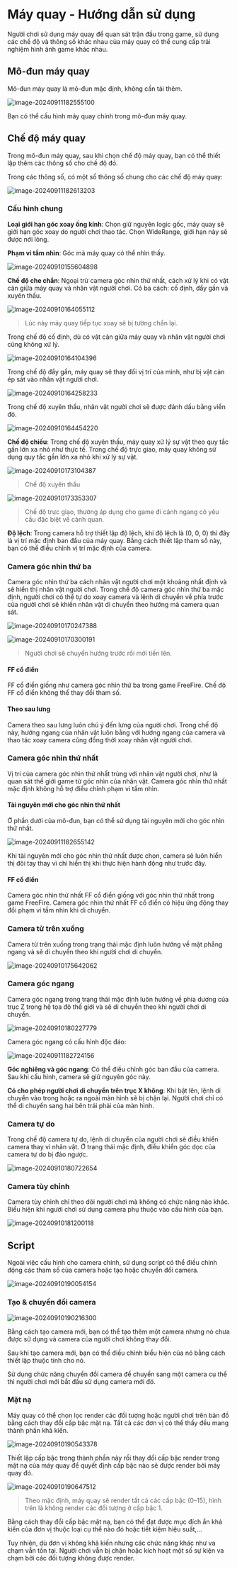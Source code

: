 # Máy quay - Hướng dẫn sử dụng

Người chơi sử dụng máy quay để quan sát trận đấu trong game, sử dụng các chế độ và thông số khác nhau của máy quay có thể cung cấp trải nghiệm hình ảnh game khác nhau.

## Mô-đun máy quay

Mô-đun máy quay là mô-đun mặc định, không cần tải thêm.

![image-20240911182555100](./img/image-20240911182555100.png)

Bạn có thể cấu hình máy quay chính trong mô-đun máy quay.

## **Chế độ máy quay**

Trong mô-đun máy quay, sau khi chọn chế độ máy quay, bạn có thể thiết lập thêm các thông số cho chế độ đó.

Trong các thông số, có một số thông số chung cho các chế độ máy quay:

![image-20240911182613203](./img/image-20240911182613203.png)

### Cấu hình chung

**Loại giới hạn góc xoay ống kính**: Chọn giữ nguyên logic gốc, máy quay sẽ giới hạn góc xoay do người chơi thao tác. Chọn WideRange, giới hạn này sẽ được nới lỏng.

**Phạm vi tầm nhìn**: Góc mà máy quay có thể nhìn thấy.

![image-20240910155604898](./img/image-20240910155604898.png)

**Chế độ che chắn**: Ngoại trừ camera góc nhìn thứ nhất, cách xử lý khi có vật cản giữa máy quay và nhân vật người chơi. Có ba cách: cố định, đẩy gần và xuyên thấu.

![image-20240910164055112](./img/image-20240910164055112.png)

> Lúc này máy quay tiếp tục xoay sẽ bị tường chắn lại.

Trong chế độ cố định, dù có vật cản giữa máy quay và nhân vật người chơi cũng không xử lý.

![image-20240910164104396](./img/image-20240910164104396.png)

Trong chế độ đẩy gần, máy quay sẽ thay đổi vị trí của mình, như bị vật cản ép sát vào nhân vật người chơi.

![image-20240910164258233](./img/image-20240910164258233.png)

Trong chế độ xuyên thấu, nhân vật người chơi sẽ được đánh dấu bằng viền đỏ.

![image-20240910164454220](./img/image-20240910164454220.png)

**Chế độ chiếu**: Trong chế độ xuyên thấu, máy quay xử lý sự vật theo quy tắc gần lớn xa nhỏ như thực tế. Trong chế độ trực giao, máy quay không sử dụng quy tắc gần lớn xa nhỏ khi xử lý sự vật.

![image-20240910173104387](./img/image-20240910173104387.png)

> Chế độ xuyên thấu

![image-20240910173353307](./img/image-20240910173353307.png)

> Chế độ trực giao, thường áp dụng cho game đi cảnh ngang có yêu cầu đặc biệt về cảnh quan.

**Độ lệch**: Trong camera hỗ trợ thiết lập độ lệch, khi độ lệch là (0, 0, 0) thì đây là vị trí mặc định ban đầu của máy quay. Bằng cách thiết lập tham số này, bạn có thể điều chỉnh vị trí mặc định của camera.

### Camera góc nhìn thứ ba

Camera góc nhìn thứ ba cách nhân vật người chơi một khoảng nhất định và sẽ hiển thị nhân vật người chơi. Trong chế độ camera góc nhìn thứ ba mặc định, người chơi có thể tự do xoay camera và lệnh di chuyển về phía trước của người chơi sẽ khiến nhân vật di chuyển theo hướng mà camera quan sát.

![image-20240910170247388](./img/image-20240910170247388.png)

![image-20240910170300191](./img/image-20240910170300191.png)

> Người chơi sẽ chuyển hướng trước rồi mới tiến lên.

#### FF cổ điển

FF cổ điển giống như camera góc nhìn thứ ba trong game FreeFire. Chế độ FF cổ điển không thể thay đổi tham số.

#### Theo sau lưng

Camera theo sau lưng luôn chú ý đến lưng của người chơi. Trong chế độ này, hướng ngang của nhân vật luôn bằng với hướng ngang của camera và thao tác xoay camera cũng đồng thời xoay nhân vật người chơi.

### Camera góc nhìn thứ nhất

Vị trí của camera góc nhìn thứ nhất trùng với nhân vật người chơi, như là quan sát thế giới game từ góc nhìn của nhân vật. Camera góc nhìn thứ nhất mặc định không hỗ trợ điều chỉnh phạm vi tầm nhìn.

#### Tài nguyên mới cho góc nhìn thứ nhất

Ở phần dưới của mô-đun, bạn có thể sử dụng tài nguyên mới cho góc nhìn thứ nhất.

![image-20240911182655142](./img/image-20240911182655142.png)

Khi tài nguyên mới cho góc nhìn thứ nhất được chọn, camera sẽ luôn hiển thị đôi tay thay vì chỉ hiển thị khi thực hiện hành động như trước đây.

#### FF cổ điển

Camera góc nhìn thứ nhất FF cổ điển giống với góc nhìn thứ nhất trong game FreeFire. Camera góc nhìn thứ nhất FF cổ điển có hiệu ứng động thay đổi phạm vi tầm nhìn khi di chuyển.

### Camera từ trên xuống

Camera từ trên xuống trong trạng thái mặc định luôn hướng về mặt phẳng ngang và sẽ di chuyển theo khi người chơi di chuyển.

![image-20240910175642062](./img/image-20240910175642062.png)

### Camera góc ngang

Camera góc ngang trong trạng thái mặc định luôn hướng về phía dương của trục Z trong hệ tọa độ thế giới và sẽ di chuyển theo khi người chơi di chuyển.

![image-20240910180227779](./img/image-20240910180227779.png)

Camera góc ngang có cấu hình độc đáo:

![image-20240911182724156](./img/image-20240911182724156.png)

**Góc nghiêng và góc ngang**: Có thể điều chỉnh góc ban đầu của camera. Sau khi cấu hình, camera sẽ giữ nguyên góc này.

**Có cho phép người chơi di chuyển trên trục X không**: Khi bật lên, lệnh di chuyển vào trong hoặc ra ngoài màn hình sẽ bị chặn lại. Người chơi chỉ có thể di chuyển sang hai bên trái phải của màn hình.

### Camera tự do

Trong chế độ camera tự do, lệnh di chuyển của người chơi sẽ điều khiển camera thay vì nhân vật. Ở trạng thái mặc định, điều khiển góc dọc của camera tự do bị đảo ngược.

![image-20240910180722654](./img/image-20240910180722654.png)

### Camera tùy chỉnh

Camera tùy chỉnh chỉ theo dõi người chơi mà không có chức năng nào khác. Biểu hiện khi người chơi sử dụng camera phụ thuộc vào cấu hình của bạn.

![image-20240910181200118](./img/image-20240910181200118.png)

## Script

Ngoài việc cấu hình cho camera chính, sử dụng script có thể điều chỉnh động các tham số của camera hoặc tạo hoặc chuyển đổi camera.

![image-20240910190054154](./img/image-20240910190054154.png)

### Tạo & chuyển đổi camera

![image-20240910190216300](./img/image-20240910190216300.png)

Bằng cách tạo camera mới, bạn có thể tạo thêm một camera nhưng nó chưa được sử dụng và camera của người chơi không thay đổi.

Sau khi tạo camera mới, bạn có thể điều chỉnh biểu hiện của nó bằng cách thiết lập thuộc tính cho nó.

Sử dụng chức năng chuyển đổi camera để chuyển sang một camera cụ thể thì người chơi mới bắt đầu sử dụng camera mới đó.

### Mặt nạ

Máy quay có thể chọn lọc render các đối tượng hoặc người chơi trên bản đồ bằng cách thay đổi cấp bậc mặt nạ. Tất cả các đơn vị có thể thấy đều mang thành phần khả kiến.

![image-20240910190543378](./img/image-20240910190543378.png)

Thiết lập cấp bậc trong thành phần này rồi thay đổi cấp bậc render trong mặt nạ của máy quay để quyết định cấp bậc nào sẽ được render bởi máy quay đó.

![image-20240910190647512](./img/image-20240910190647512.png)

> Theo mặc định, máy quay sẽ render tất cả các cấp bậc (0–15), hình trên là không render các đối tượng ở cấp bậc 1.

Bằng cách thay đổi cấp bậc mặt nạ, bạn có thể đạt được mục đích ẩn khả kiến của đơn vị thuộc loại cụ thể nào đó hoặc tiết kiệm hiệu suất,...

Tuy nhiên, dù đơn vị không khả kiến nhưng các chức năng khác như va chạm vẫn tồn tại. Người chơi vẫn bị chặn hoặc kích hoạt một số sự kiện va chạm bởi các đối tượng không được render.
